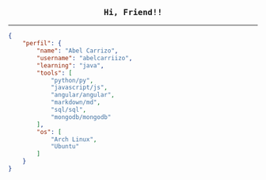 <!-- Abel GitHub Profile -->
<div align="center">

### <span style="font-family: 'Iosevka', monospace;">Hi, Friend!!</span>

</div>

---

```json
{
    "perfil": {
        "name": "Abel Carrizo",
        "username": "abelcarriizo",
        "learning": "java",
        "tools": [
            "python/py", 
            "javascript/js",
            "angular/angular",
            "markdown/md",
            "sql/sql",
            "mongodb/mongodb"
        ],
        "os": [ 
            "Arch Linux", 
            "Ubuntu"
        ]
    }
}
```